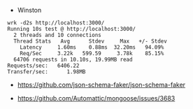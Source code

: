 - Winston

```
wrk -d2s http://localhost:3000/
Running 10s test @ http://localhost:3000/
  2 threads and 10 connections
  Thread Stats   Avg      Stdev     Max   +/- Stdev
    Latency     1.60ms    0.88ms  32.20ms   94.09%
    Req/Sec     3.22k   599.59     3.78k    85.15%
  64706 requests in 10.10s, 19.99MB read
Requests/sec:   6406.22
Transfer/sec:      1.98MB
```

- https://github.com/json-schema-faker/json-schema-faker

- https://github.com/Automattic/mongoose/issues/3683
